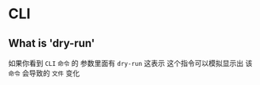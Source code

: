 # CLI

## What is 'dry-run'

如果你看到 `CLI` `命令` 的 参数里面有 `dry-run` 这表示 这个指令可以模拟显示出 该 `命令` 会导致的 `文件` 变化
